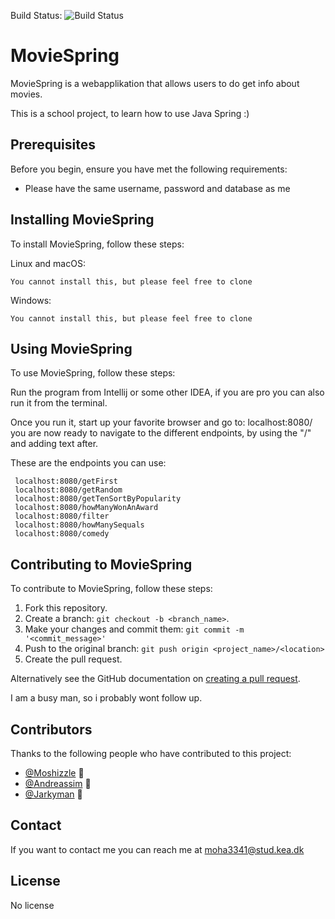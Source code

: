 
Build Status: ![Build Status](https://github.com/Moshizzl3/MovieSpring/workflows/JavaM/build.svg)

# MovieSpring
MovieSpring is a webapplikation that allows users to do get info about movies.

This is a school project, to learn how to use Java Spring :)

## Prerequisites

Before you begin, ensure you have met the following requirements:

* Please have the same username, password and database as me

## Installing MovieSpring

To install MovieSpring, follow these steps:

Linux and macOS:
```
You cannot install this, but please feel free to clone
```

Windows:
```
You cannot install this, but please feel free to clone
```
## Using MovieSpring

To use MovieSpring, follow these steps:

Run the program from Intellij or some other IDEA, if you are pro you can also run it from the terminal.

Once you run it, start up your favorite browser and go to: localhost:8080/
you are now ready to navigate to the different endpoints, by using the "/" and adding text after.

These are the endpoints you can use:

```
 localhost:8080/getFirst
 localhost:8080/getRandom
 localhost:8080/getTenSortByPopularity
 localhost:8080/howManyWonAnAward
 localhost:8080/filter
 localhost:8080/howManySequals
 localhost:8080/comedy

```

## Contributing to MovieSpring

To contribute to MovieSpring, follow these steps:

1. Fork this repository.
2. Create a branch: `git checkout -b <branch_name>`.
3. Make your changes and commit them: `git commit -m '<commit_message>'`
4. Push to the original branch: `git push origin <project_name>/<location>`
5. Create the pull request.

Alternatively see the GitHub documentation on [creating a pull request](https://help.github.com/en/github/collaborating-with-issues-and-pull-requests/creating-a-pull-request).

I am a busy man, so i probably wont follow up.

## Contributors

Thanks to the following people who have contributed to this project:

* [@Moshizzle](https://github.com/Moshizzl3) 📖
* [@Andreassim](https://github.com/Andreassim) 🐛
* [@Jarkyman](https://github.com/Jarkyman) 🤔


## Contact

If you want to contact me you can reach me at moha3341@stud.kea.dk

## License

No license
